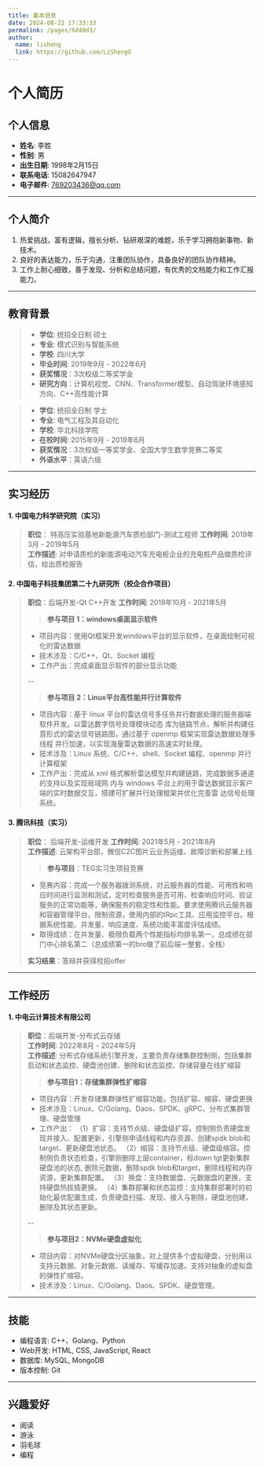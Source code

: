 ```yaml
---
title: 基本信息
date: 2024-08-22 17:33:33
permalink: /pages/6d49d3/
author: 
  name: lisheng
  link: https://github.com/LiShengG
---
```


# 个人简历  

## 个人信息  

- **姓名**: 李胜
- **性别**: 男  
- **出生日期**: 1998年2月15日  
- **联系电话**: 15082647947  
- **电子邮件**: 769203436@qq.com 

---  

## 个人简介  

1. 热爱挑战，富有逻辑，擅长分析、钻研艰深的难题，乐于学习拥抱新事物、新技术。
2. 良好的表达能力，乐于沟通，注重团队协作，具备良好的团队协作精神。
3. 工作上耐心细致，善于发现、分析和总结问题，有优秀的文档能力和工作汇报能力。

---
## 教育背景  

> - **学位**: 统招全日制 硕士  
> - **专业**: 模式识别与智能系统  
> - **学校**: 四川大学
> - **毕业时间**: 2019年9月 - 2022年6月  
> - **获奖情况**：3次校级二等奖学金
> - **研究方向**：计算机视觉、CNN、Transformer模型、自动驾驶环境感知方向、C++高性能计算


> - **学位**: 统招全日制 学士  
> - **专业**: 电气工程及其自动化  
> - **学校**: 华北科技学院  
> - **在校时间**: 2015年9月 - 2019年6月 
> - **获奖情况**：3次校级一等奖学金、全国大学生数学竞赛二等奖
> - **外语水平**：英语六级

---  

## 实习经历  

#### 1. 中国电力科学研究院（实习）
> **职位**： 特高压实验基地新能源汽车质检部门-测试工程师
> **工作时间**:   2019年3月 - 2019年5月  
> **工作描述**:   对申请质检的新能源电动汽车充电桩企业的充电桩产品做质检评估，给出质检报告


#### 2. 中国电子科技集团第二十九研究所（校企合作项目）
> **职位**：后端开发-Qt C++开发
> **工作时间**: 2019年10月 - 2021年5月  
> 
>> **参与项目 1：windows桌面显示软件**
>- 项目内容：使用Qt框架开发windows平台的显示软件，在桌面绘制可视化的雷达数据
>- 技术涉及：C/C++、Qt、Socket 编程
>- 工作产出：完成桌面显示软件的部分显示功能
>
> --
>> **参与项目 2：Linux平台高性能并行计算软件**
>- 项目内容：基于 linux 平台的雷达信号多任务并行数据处理的服务器端软件开发。以雷达数字信号处理模块动态
库为链路节点，解析并构建任意形式的雷达信号链路图，通过基于 openmp 框架实现雷达数据处理多线程
并行加速，以实现海量雷达数据的高速实时处理。
>- 技术涉及：Linux 系统、C/C++、shell、Socket 编程、openmp 并行计算框架
>- 工作产出：完成从 xml 格式解析雷达模型并构建链路，完成数据多通道的支持以及实现局域网
内与 windows 平台上的用于雷达数据显示客户端的实时数据交互，搭建可扩展并行处理框架并优化完善雷
达信号处理系统。
>



#### 3. 腾讯科技（实习）
> **职位**： 后端开发-运维开发 
> **工作时间**:   2021年5月 - 2021年8月  
> **工作描述**:   云架构平台部，微信C2C图片云业务运维、故障诊断和部署上线
> 
>> **参与项目**：TEG实习生项目竞赛
> - 竞赛内容：完成一个服务器拨测系统，对云服务器的性能、可用性和响应时间进行监测和测试，定时检查服务是否可用、检查响应时间、验证服务的正常功能等，确保服务的稳定性和性能。要求使用腾讯云服务器和容器管理平台，限制资源，使用内部的tRpc工具、应用监控平台。根据系统性能、并发量、响应速度、系统功能丰富度评估成绩。
> - 取得成绩：在并发量、极限负载两个性能指标均排名第一，总成绩在部门中心排名第二（总成绩第一的bro做了前后端一整套，全栈）
> 
> **实习结果**：答辩并获得校招offer
---




## 工作经历  

#### 1. 中电云计算技术有限公司 
> **职位**：后端开发-分布式云存储  
> **工作时间**: 2022年8月 - 2024年5月  
> **工作描述**:  分布式存储系统引擎开发，主要负责存储集群控制侧，包括集群启动和状态监控、硬盘池创建、删除和状态监控、存储容量在线扩缩容
> 
>> **参与项目1：存储集群弹性扩缩容**
>- 项目内容：开发存储集群弹性扩缩容功能，包括扩容、缩容、硬盘更换
>- 技术涉及：Linux、C/Golang、Daos、SPDK、gRPC、分布式集群管理、硬盘管理
>- 工作产出：
（1）扩容：支持节点级、硬盘级扩容。控制侧负责硬盘发现并接入、配置更新，引擎侧申请线程和内存资源、创建spdk blob和target、更新硬盘池状态。
（2）缩容：支持节点级、硬盘级缩容。控制侧负责状态检查，引擎侧删除上层container，标down tgt更新集群硬盘池的状态, 删除元数据，删除spdk blob和target，删除线程和内存资源，更新集群配置。
 （3）换盘：支持数据盘、元数据盘的更换，支持硬盘热拔插更换。
 （4）集群部署和状态监控：支持集群部署时的初始化最优配置生成，负责硬盘扫描、发现、接入与剔除，硬盘池创建、删除及其状态更新。
> 
>  --
>> **参与项目2：NVMe硬盘虚拟化**
>- 项目内容：对NVMe硬盘分区抽象，对上提供多个虚拟硬盘，分别用以支持元数据、对象元数据、读缓存、写缓存加速。支持对抽象的虚拟盘的弹性扩缩容。
>- 技术涉及：Linux、C/Golang、Daos、SPDK、硬盘管理。





---  



## 技能  

- 编程语言: C++、Golang、Python  
- Web开发: HTML, CSS, JavaScript, React  
- 数据库: MySQL, MongoDB  
- 版本控制: Git  


---  



## 兴趣爱好  

- 阅读  
- 游泳  
- 羽毛球
- 编程   